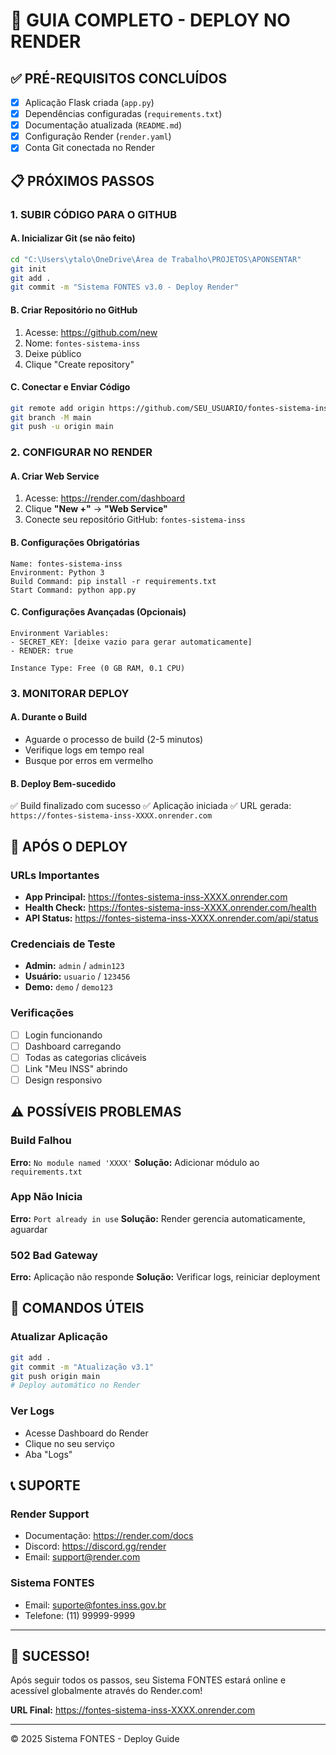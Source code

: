 # 🚀 GUIA COMPLETO - DEPLOY NO RENDER

## ✅ PRÉ-REQUISITOS CONCLUÍDOS
- [x] Aplicação Flask criada (`app.py`)
- [x] Dependências configuradas (`requirements.txt`)
- [x] Documentação atualizada (`README.md`)
- [x] Configuração Render (`render.yaml`)
- [x] Conta Git conectada no Render

## 📋 PRÓXIMOS PASSOS

### 1. **SUBIR CÓDIGO PARA O GITHUB**

#### A. **Inicializar Git (se não feito)**
```bash
cd "C:\Users\ytalo\OneDrive\Área de Trabalho\PROJETOS\APONSENTAR"
git init
git add .
git commit -m "Sistema FONTES v3.0 - Deploy Render"
```

#### B. **Criar Repositório no GitHub**
1. Acesse: https://github.com/new
2. Nome: `fontes-sistema-inss`
3. Deixe público
4. Clique "Create repository"

#### C. **Conectar e Enviar Código**
```bash
git remote add origin https://github.com/SEU_USUARIO/fontes-sistema-inss.git
git branch -M main
git push -u origin main
```

### 2. **CONFIGURAR NO RENDER**

#### A. **Criar Web Service**
1. Acesse: https://render.com/dashboard
2. Clique **"New +"** → **"Web Service"**
3. Conecte seu repositório GitHub: `fontes-sistema-inss`

#### B. **Configurações Obrigatórias**
```
Name: fontes-sistema-inss
Environment: Python 3
Build Command: pip install -r requirements.txt
Start Command: python app.py
```

#### C. **Configurações Avançadas (Opcionais)**
```
Environment Variables:
- SECRET_KEY: [deixe vazio para gerar automaticamente]
- RENDER: true

Instance Type: Free (0 GB RAM, 0.1 CPU)
```

### 3. **MONITORAR DEPLOY**

#### A. **Durante o Build**
- Aguarde o processo de build (2-5 minutos)
- Verifique logs em tempo real
- Busque por erros em vermelho

#### B. **Deploy Bem-sucedido**
✅ Build finalizado com sucesso
✅ Aplicação iniciada
✅ URL gerada: `https://fontes-sistema-inss-XXXX.onrender.com`

## 🎯 APÓS O DEPLOY

### **URLs Importantes**
- **App Principal:** https://fontes-sistema-inss-XXXX.onrender.com
- **Health Check:** https://fontes-sistema-inss-XXXX.onrender.com/health
- **API Status:** https://fontes-sistema-inss-XXXX.onrender.com/api/status

### **Credenciais de Teste**
- **Admin:** `admin` / `admin123`
- **Usuário:** `usuario` / `123456`
- **Demo:** `demo` / `demo123`

### **Verificações**
- [ ] Login funcionando
- [ ] Dashboard carregando
- [ ] Todas as categorias clicáveis
- [ ] Link "Meu INSS" abrindo
- [ ] Design responsivo

## ⚠️ POSSÍVEIS PROBLEMAS

### **Build Falhou**
**Erro:** `No module named 'XXXX'`
**Solução:** Adicionar módulo ao `requirements.txt`

### **App Não Inicia**
**Erro:** `Port already in use`
**Solução:** Render gerencia automaticamente, aguardar

### **502 Bad Gateway**
**Erro:** Aplicação não responde
**Solução:** Verificar logs, reiniciar deployment

## 🔄 COMANDOS ÚTEIS

### **Atualizar Aplicação**
```bash
git add .
git commit -m "Atualização v3.1"
git push origin main
# Deploy automático no Render
```

### **Ver Logs**
- Acesse Dashboard do Render
- Clique no seu serviço
- Aba "Logs"

## 📞 SUPORTE

### **Render Support**
- Documentação: https://render.com/docs
- Discord: https://discord.gg/render
- Email: support@render.com

### **Sistema FONTES**
- Email: suporte@fontes.inss.gov.br
- Telefone: (11) 99999-9999

---

## 🎉 SUCESSO!

Após seguir todos os passos, seu Sistema FONTES estará online e acessível globalmente através do Render.com!

**URL Final:** https://fontes-sistema-inss-XXXX.onrender.com

---
© 2025 Sistema FONTES - Deploy Guide
